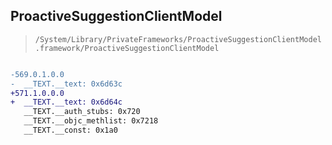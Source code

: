 ## ProactiveSuggestionClientModel

> `/System/Library/PrivateFrameworks/ProactiveSuggestionClientModel.framework/ProactiveSuggestionClientModel`

```diff

-569.0.1.0.0
-  __TEXT.__text: 0x6d63c
+571.1.0.0.0
+  __TEXT.__text: 0x6d64c
   __TEXT.__auth_stubs: 0x720
   __TEXT.__objc_methlist: 0x7218
   __TEXT.__const: 0x1a0

```
